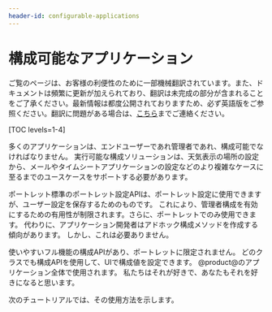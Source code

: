 ```yaml
---
header-id: configurable-applications
---
```


# 構成可能なアプリケーション

<p class="alert alert-info"><span class="wysiwyg-color-blue120">ご覧のページは、お客様の利便性のために一部機械翻訳されています。また、ドキュメントは頻繁に更新が加えられており、翻訳は未完成の部分が含まれることをご了承ください。最新情報は都度公開されておりますため、必ず英語版をご参照ください。翻訳に問題がある場合は、<a href="mailto:support-content-jp@liferay.com">こちら</a>までご連絡ください。</span></p>

[TOC levels=1-4]

多くのアプリケーションは、エンドユーザーであれ管理者であれ、構成可能でなければなりません。 実行可能な構成ソリューションは、天気表示の場所の設定から、メールやタイムシートアプリケーションの設定などのより複雑なケースに至るまでのユースケースをサポートする必要があります。

ポートレット標準のポートレット設定APIは、ポートレット設定に使用できますが、ユーザー設定を保存するためのものです。 これにより、管理者構成を有効にするための有用性が制限されます。さらに、ポートレットでのみ使用できます。 代わりに、アプリケーション開発者はアドホック構成メソッドを作成する傾向があります。 しかし、これは必要ありません。

使いやすいフル機能の構成APIがあり、ポートレットに限定されません。 どのクラスでも構成APIを使用して、UIで構成値を設定できます。 @product@のアプリケーション全体で使用されます。 私たちはそれが好きで、あなたもそれを好きになると思います。

次のチュートリアルでは、その使用方法を示します。
